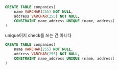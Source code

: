 
```sql
CREATE TABLE companies(
	name VARCHAR(255) NOT NULL,
	address VARCHAR(255) NOT NULL,
	CONSTRAINT name_address UNIQUE (name, address)
)
```

unique이지 check를 쓰는 건 아니다


```sql
CREATE TABLE companies(
	name VARCHAR(255) NOT NULL,
	address VARCHAR(255) NOT NULL,
	CONSTRAINT name_address UNIQUE (name, address)
)
```

```sql
```